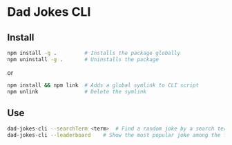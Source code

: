 # Dad Jokes CLI

## Install

```bash
npm install -g .         # Installs the package globally
npm uninstall -g .       # Uninstalls the package
```

or

```bash
npm install && npm link  # Adds a global symlink to CLI script
npm unlink               # Delete the symlink
```

## Use

```bash
dad-jokes-cli --searchTerm <term>  # Find a random joke by a search term
dad-jokes-cli --leaderboard    # Show the most popular joke among the found ones
```
